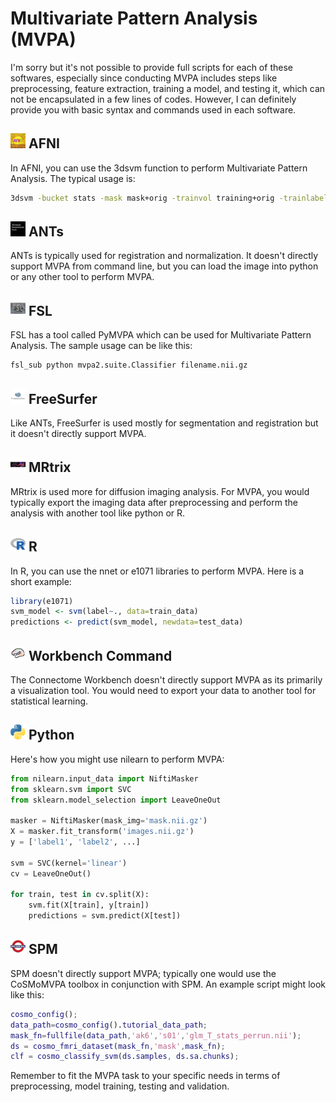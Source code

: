 # Multivariate Pattern Analysis (MVPA)

I'm sorry but it's not possible to provide full scripts for each of these softwares, especially since conducting MVPA includes steps like preprocessing, feature extraction, training a model, and testing it, which can not be encapsulated in a few lines of codes. However, I can definitely provide you with basic syntax and commands used in each software.

## <img src="../../icons/afni.png" height="24px" /> AFNI

In AFNI, you can use the 3dsvm function to perform Multivariate Pattern Analysis. The typical usage is:

```sh
3dsvm -bucket stats -mask mask+orig -trainvol training+orig -trainlabels training_labels.1D -testvol testing+orig -testlabels testing_labels.1D
```

## <img src="../../icons/ants.png" height="24px" /> ANTs

ANTs is typically used for registration and normalization. It doesn't directly support MVPA from command line, but you can load the image into python or any other tool to perform MVPA.

## <img src="../../icons/fsl.png" height="24px" /> FSL

FSL has a tool called PyMVPA which can be used for Multivariate Pattern Analysis. The sample usage can be like this:

```sh
fsl_sub python mvpa2.suite.Classifier filename.nii.gz
```

## <img src="../../icons/freesurfer.png" height="24px" /> FreeSurfer

Like ANTs, FreeSurfer is used mostly for segmentation and registration but it doesn't directly support MVPA.

## <img src="../../icons/mrtrix.png" height="24px" /> MRtrix

MRtrix is used more for diffusion imaging analysis. For MVPA, you would typically export the imaging data after preprocessing and perform the analysis with another tool like python or R.

## <img src="../../icons/r.png" height="24px" /> R

In R, you can use the nnet or e1071 libraries to perform MVPA. Here is a short example:

```R
library(e1071)
svm_model <- svm(label~., data=train_data)
predictions <- predict(svm_model, newdata=test_data)
```

## <img src="../../icons/workbench_command.png" height="24px" /> Workbench Command

The Connectome Workbench doesn't directly support MVPA as its primarily a visualization tool. You would need to export your data to another tool for statistical learning.

## <img src="../../icons/python.png" height="24px" /> Python

Here's how you might use nilearn to perform MVPA:

```python
from nilearn.input_data import NiftiMasker
from sklearn.svm import SVC
from sklearn.model_selection import LeaveOneOut

masker = NiftiMasker(mask_img='mask.nii.gz')
X = masker.fit_transform('images.nii.gz')
y = ['label1', 'label2', ...]

svm = SVC(kernel='linear')
cv = LeaveOneOut()

for train, test in cv.split(X):
    svm.fit(X[train], y[train])
    predictions = svm.predict(X[test])
```

## <img src="../../icons/spm.png" height="24px" /> SPM

SPM doesn't directly support MVPA; typically one would use the CoSMoMVPA toolbox in conjunction with SPM. An example script might look like this:

```matlab
cosmo_config();
data_path=cosmo_config().tutorial_data_path;
mask_fn=fullfile(data_path,'ak6','s01','glm_T_stats_perrun.nii');
ds = cosmo_fmri_dataset(mask_fn,'mask',mask_fn);
clf = cosmo_classify_svm(ds.samples, ds.sa.chunks);
```

Remember to fit the MVPA task to your specific needs in terms of preprocessing, model training, testing and validation.